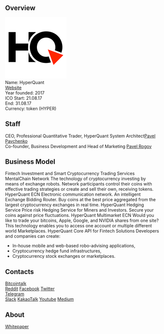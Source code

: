 ## Overview
![HyperQuant logo](../projects/logo/hyperquant.png)  
Name: HyperQuant  
[Website](https://hyperquant.net/)    
Year founded: 2017  
ICO Start: 21.08.17  
End: 31.08.17  
Currency: token (HYPER)	 
## Staff 
CEO, Professional Quantitative Trader, HyperQuant System Architect[Pavel Pavchenko](../people/pavel_pavchenko.md)  
Co-founder, Business Development and Head of Marketing [Pavel Rogov](../people/pavel_rogov.md)  
## Business Model
 Fintech Investment and Smart Cryptocurrency Trading Services
 MentalChain Network
The technology of cryptocurrency investing by means of exchange robots. Network participants control their coins with effective trading strategies or create and sell their own, receiving tokens. 
HyperQuant ECN
Electronic communication network. An intelligent Exchange Bidding Router. Buy coins at the best price aggregated from the largest cryptocurrency exchanges in real time.
HyperQuant Hedging Service
Price risk Hedging Service for Miners and Investors. Secure your coins against price fluctuations.
HyperQuant Multimarket ECN
Would you like to trade your bitcoins, Apple, Google, and NVIDIA shares from one site? This technology enables you to access one account or multiple different world Marketplaces.
HyperQuant Core API for Fintech Solutions
Developers and companies can create:
* In-house mobile and web-based robo-advising applications,
* Cryptocurrency hedge fund infrastructures,
* Cryptocurrency stock exchanges or marketplaces.
## Contacts  
[Bitcointalk](https://hyperquant.net/en/index.php)     
[Reddit](https://goo.gl/MDRZwz) 
[Facebook](https://www.facebook.com/hyperquant.net/) 
[Twitter](https://goo.gl/YtQAq3)   
[Telegram](https://t.me/hyperquant)   
[Slack](https://goo.gl/3FtNAM) 
[KakaoTalk](https://goo.gl/A7yTVe)
[Youtube](https://www.youtube.com/channel/UCOgRfmQR-GKJlbnF1tRQPgw) 
[Medium](https://goo.gl/4zw9y4)
  
## About 
[Whitepaper](https://hyperquant.net/docs/whitepaper/HyperQuant-English-Whitepaper-v1.0.pdf)
